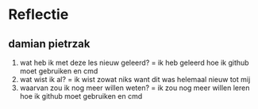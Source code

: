 # Reflectie

## damian pietrzak

1. wat heb ik met deze les nieuw geleerd? = ik heb geleerd hoe ik github moet gebruiken en cmd
2. wat wist ik al? = ik wist zowat niks want dit was helemaal nieuw tot mij
3. waarvan zou ik nog meer willen weten? = ik zou nog meer willen leren hoe ik github moet gebruiken en cmd
   